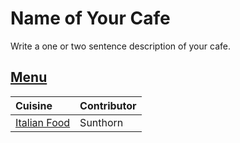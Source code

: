 # Name of Your Cafe

Write a one or two sentence description of your cafe.

## [Menu](menu.md)

| Cuisine                               | Contributor        |
|:--------------------------------------|--------------------|
| [Italian Food]()                      | Sunthorn           |

